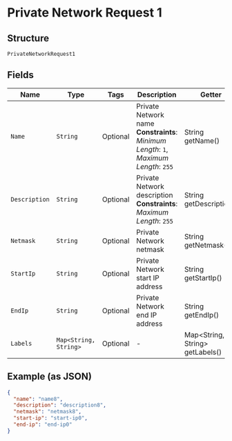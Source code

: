 
# Private Network Request 1

## Structure

`PrivateNetworkRequest1`

## Fields

| Name | Type | Tags | Description | Getter | Setter |
|  --- | --- | --- | --- | --- | --- |
| `Name` | `String` | Optional | Private Network name<br>**Constraints**: *Minimum Length*: `1`, *Maximum Length*: `255` | String getName() | setName(String name) |
| `Description` | `String` | Optional | Private Network description<br>**Constraints**: *Maximum Length*: `255` | String getDescription() | setDescription(String description) |
| `Netmask` | `String` | Optional | Private Network netmask | String getNetmask() | setNetmask(String netmask) |
| `StartIp` | `String` | Optional | Private Network start IP address | String getStartIp() | setStartIp(String startIp) |
| `EndIp` | `String` | Optional | Private Network end IP address | String getEndIp() | setEndIp(String endIp) |
| `Labels` | `Map<String, String>` | Optional | - | Map<String, String> getLabels() | setLabels(Map<String, String> labels) |

## Example (as JSON)

```json
{
  "name": "name8",
  "description": "description8",
  "netmask": "netmask8",
  "start-ip": "start-ip0",
  "end-ip": "end-ip0"
}
```

